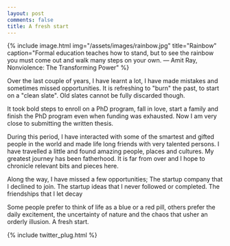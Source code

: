 ```yaml
---
layout: post
comments: false
title: A fresh start
---
```

{% include image.html img="/assets/images/rainbow.jpg" title="Rainbow" caption="Formal education teaches how to stand, but to see the rainbow you must come out and walk many steps on your own. ― Amit Ray, Nonviolence: The Transforming Power" %}

Over the last couple of years, I have learnt a lot, I have made mistakes and sometimes missed opportunities. It is refreshing to "burn" the past, to start on a "clean slate".
Old slates cannot be fully discarded though.

It took bold steps to enroll on a PhD program, fall in love, start a family and finish the PhD program even when funding was exhausted. Now I am very close to submitting the written thesis.

During this period, I have interacted with some of the smartest and gifted people in the world and made life long friends with very talented persons. I have travelled a little and found amazing people, places and cultures. My greatest journey has been fatherhood. It is far from over and I hope to chronicle relevant bits and pieces here. 

Along the way, I have missed a few opportunities; The startup company that I declined to join. The startup ideas that I never followed or completed. The friendships that I let decay

Some people prefer to think of life as a blue or a red pill, others prefer the daily excitement, the uncertainty of nature and the chaos that usher an orderly illusion. A fresh start.

{% include twitter_plug.html %}
